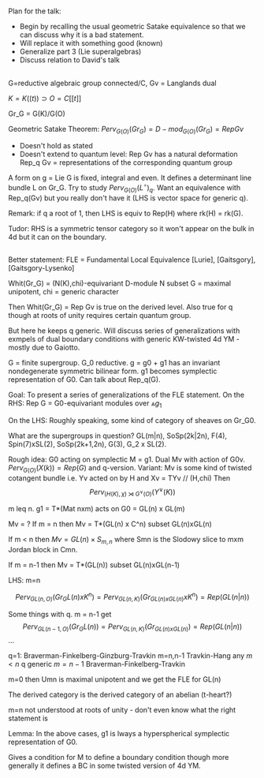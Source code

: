 # 
Plan for the talk:
- Begin by recalling the usual geometric Satake equivalence so that we can discuss why it is a bad statement.  
- Will replace it with something good (known)
- Generalize part 3 (Lie superalgebras) 
- Discuss relation to David's talk

## 
G=reductive algebraic group connected/C, Gv = Langlands dual

$K = K((t)) \supset O = C[[t]]$

Gr_G = G(K)/G(O)

Geometric Satake Theorem: $Perv_{G(O)}(Gr_G) = D-mod_{G(O)}(Gr_G) = Rep Gv$
- Doesn't hold as stated
- Doesn't extend to quantum level: Rep Gv has a natural deformation Rep_q Gv = representations of the corresponding quantum group

A form on g = Lie G is fixed, integral and even.  It defines a determinant line bundle L on Gr_G.  Try to study $Perv_{G(O)}(L^\circ)_q$.  Want an equivalence with Rep_q(Gv) but you really don't have it (LHS is vector space for generic q).

Remark: if q a root of 1, then LHS is equiv to Rep(H) where rk(H) = rk(G).

Tudor: RHS is a symmetric tensor category so it won't appear on the bulk in 4d but it can on the boundary.

## 

Better statement: FLE = Fundamental Local Equivalence [Lurie], [Gaitsgory], [Gaitsgory-Lysenko]

Whit(Gr_G) = (N(K),chi)-equivariant D-module
N subset G = maximal unipotent, chi = generic character

Then Whit(Gr_G) = Rep Gv is true on the derived level.  Also true for q though at roots of unity requires certain quantum group.

But here he keeps q generic.  Will discuss series of generalizations with exmpels of dual boundary conditions with generic KW-twisted 4d YM - mostly due to Gaiotto.

G = finite supergroup.  G_0 reductive.  g = g0 + g1 has an invariant nondegenerate symmetric bilinear form.  g1 becomes symplectic representation of G0.  Can talk about Rep_q(G).  

Goal: To present a series of generalizations of the FLE statement.
On the RHS:
Rep G = G0-equivariant modules over $\Wedge g_1$

On the LHS: Roughly speaking, some kind of category of sheaves on Gr_G0.

What are the supergroups in question?  GL(m|n), SoSp(2k|2n), F(4), Spin(7)xSL(2), SoSp(2k+1,2n), G(3), G_2 x SL(2).

Rough idea: G0 acting on symplectic M = g1.  Dual Mv with action of G0v.
$Perv_{G(O)}(X(k)) = Rep(G)$ and q-version.  Variant: Mv is some kind of twisted cotangent bundle i.e. 
Yv acted on by H and Xv = TYv // (H,chi)
Then 
$$Perv_{(H(K),\chi)\rtimes G^\vee(O)}(Y^\vee(K))$$

m leq n.  g1 = T*(Mat nxm) acts on G0 = GL(n) x GL(m)

Mv = ?
If m = n then Mv = T*(GL(n) x C^n) subset GL(n)xGL(n)

If m < n then $Mv = GL(n) \times S_{m,n}$ where Smn is the Slodowy slice to mxm Jordan block in Cmn.   

If m = n-1 then Mv = T*(GL(n)) subset GL(n)xGL(n-1)

LHS: m=n 

$$Perv_{GL(n,O)}(Gr_GL(n)xK^n) = Perv_{GL(n,K)}(Gr_{GL(n)xGL(n)}xK^n) = Rep(GL(n|n))$$

Some things with q.  m = n-1 get 
$$Perv_{GL(n-1,O)}(Gr_GL(n)) = Perv_{GL(n,K)}(Gr_{GL(n)xGL(n)}) = Rep(GL(n|n))$$
...

q=1: Braverman-Finkelberg-Ginzburg-Travkin m=n,n-1
Travkin-Hang any $m < n$
q generic $m=n-1$ Braverman-Finkelberg-Travkin

m=0 then Umn is maximal unipotent and we get the FLE for GL(n)

The derived category is the derived category of an abelian (t-heart?)

m=n not understood at roots of unity - don't even know what the right statement is

Lemma: In the above cases, g1 is lways a hyperspherical symplectic representation of G0.  

Gives a condition for M to define a boundary condition though more generally it defines a BC in some twisted version of 4d YM.  